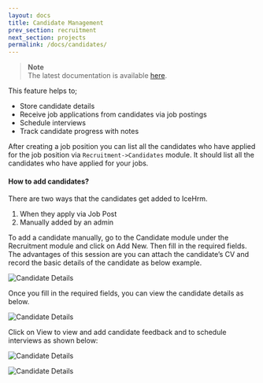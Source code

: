 ```yaml
---
layout: docs
title: Candidate Management
prev_section: recruitment
next_section: projects
permalink: /docs/candidates/
---
```


<div class="note info">
  <p></p>
</div>

> **Note**  
The latest documentation is available [here](https://icehrm.com/explore/docs-category/recruitment/). 

This feature helps to;

- Store candidate details
- Receive job applications from candidates via job postings
- Schedule interviews
- Track candidate progress with notes


After creating a job position you can list all the candidates who have applied for the job position via <code>Recruitment->Candidates</code> module. It should list all the candidates who have applied for your jobs.

#### How to add candidates?

There are two ways that the candidates get added to IceHrm.

1. When they apply via Job Post
2. Manually added by an admin

To add a candidate manually, go to the Candidate module under the Recruitment module and click on Add New. Then fill in the required fields. The advantages of this session are you can attach the candidate’s CV and record the basic details of the candidate as below example.


![Candidate Details](https://icehrm.com/explore/wp-content/uploads/2022/12/Untitled-design-2022-12-23T103655.126.png)

Once you fill in the required fields, you can view the candidate details as below.

![Candidate Details](https://icehrm.com/explore/wp-content/uploads/2022/12/Untitled-900-%C3%97-300px-52.png)

Click on View to view and add candidate feedback and to schedule interviews as shown below:

![Candidate Details](https://icehrm.com/explore/wp-content/uploads/2022/12/Untitled-design-2022-12-23T104341.016.png)

![Candidate Details](https://icehrm.com/explore/wp-content/uploads/2022/12/Untitled-design-2022-12-23T104418.949.png)








